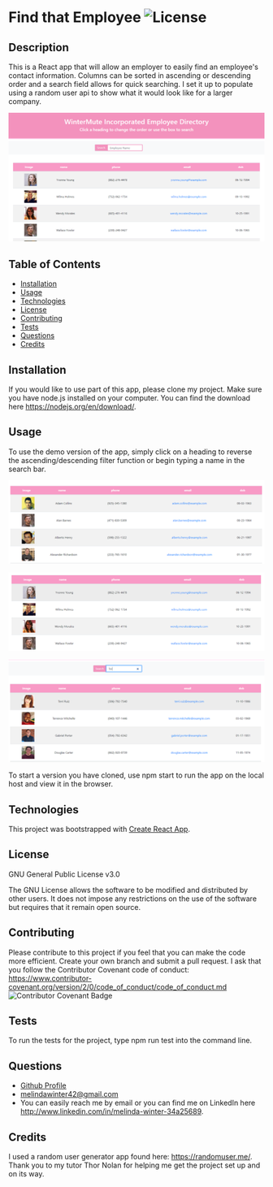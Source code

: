 # Find that Employee ![License](https://img.shields.io/badge/License-GPLv3-blue.svg)

## Description

This is a React app that will allow an employer to easily find an employee's contact information. Columns can be sorted in ascending or descending order and a search field allows for quick searching. I set it up to populate using a random user api to show what it would look like for a larger company.

![app](readme-images/app1.png)

## Table of Contents

- [Installation](#installation)
- [Usage](#usage)
- [Technologies](#technologies)
- [License](#license)
- [Contributing](#contributing)
- [Tests](#tests)
- [Questions](#questions)
- [Credits](#credits)

## Installation

If you would like to use part of this app, please clone my project. Make sure you have node.js installed on your computer. You can find the download here <https://nodejs.org/en/download/>.

## Usage

To use the demo version of the app, simply click on a heading to reverse the ascending/descending filter function or begin typing a name in the search bar.

![descending](readme-images/descending.png)

![ascending](readme-images/ascending.png)

![search](readme-images/search1.png)

To start a version you have cloned, use npm start to run the app on the local host and view it in the browser.

## Technologies

This project was bootstrapped with [Create React App](https://github.com/facebook/create-react-app).

## License

GNU General Public License v3.0

The GNU License allows the software to be modified and distributed by other users. It does not impose any restrictions on the use of the software but requires that it remain open source.

## Contributing

Please contribute to this project if you feel that you can make the code more efficient. Create your own branch and submit a pull request. I ask that you follow the Contributor Covenant code of conduct: <https://www.contributor-covenant.org/version/2/0/code_of_conduct/code_of_conduct.md> ![Contributor Covenant Badge](https://img.shields.io/badge/Contributor%20Covenant-v2.0%20adopted-ff69b4.svg)

## Tests

To run the tests for the project, type npm run test into the command line.

## Questions

- [Github Profile](https://github.com/melindawinter)
- melindawinter42@gmail.com
- You can easily reach me by email or you can find me on LinkedIn here <http://www.linkedin.com/in/melinda-winter-34a25689>.

## Credits

I used a random user generator app found here: <https://randomuser.me/>. Thank you to my tutor Thor Nolan for helping me get the project set up and on its way.
